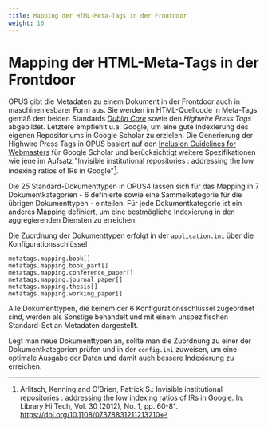```yaml
---
title: Mapping der HTML-Meta-Tags in der Frontdoor
weight: 10
---
```


# Mapping der HTML-Meta-Tags in der Frontdoor

OPUS gibt die Metadaten zu einem Dokument in der Frontdoor auch in maschinenlesbarer Form aus. Sie werden im HTML-Quellcode in Meta-Tags gemäß den beiden Standards [*Dublin Core*](http://www.dublincore.org/specifications/dublin-core/dcmi-terms/) sowie den *Highwire Press Tags* abgebildet. Letztere empfiehlt u.a. Google, um eine gute Indexierung des eigenen Repositoriums in Google Scholar zu erzielen. Die Generierung der Highwire Press Tags in OPUS basiert auf den [Inclusion Guidelines for Webmasters](https://scholar.google.de/intl/de/scholar/inclusion.html) für Google Scholar und berücksichtigt weitere Spezifikationen wie jene im Aufsatz "Invisible institutional repositories : addressing the low indexing ratios of IRs in Google"[^1].

Die 25 Standard-Dokumenttypen in OPUS4 lassen sich für das Mapping in 7 Dokumentkategorien - 6 definierte sowie eine Sammelkategorie für die übrigen Dokumenttypen - einteilen. Für jede Dokumentkategorie ist ein anderes Mapping definiert, um eine bestmögliche Indexierung in den aggregierenden Diensten zu erreichen. 

Die Zuordnung der Dokumenttypen erfolgt in der `application.ini` über die Konfigurationsschlüssel
~~~~
metatags.mapping.book[]
metatags.mapping.book_part[]
metatags.mapping.conference_paper[]
metatags.mapping.journal_paper[]
metatags.mapping.thesis[]
metatags.mapping.working_paper[]
~~~~
Alle Dokumenttypen, die keinem der 6 Konfigurationsschlüssel zugeordnet sind, werden als Sonstige behandelt und mit einem unspezifischen Standard-Set an Metadaten dargestellt.

Legt man neue Dokumenttypen an, sollte man die Zuordnung zu einer der Dokumentkategorien prüfen und in der `config.ini` zuweisen, um eine optimale Ausgabe der Daten und damit auch bessere Indexierung zu erreichen.

[^1]: Arlitsch, Kenning and O’Brien, Patrick S.: Invisible institutional repositories : addressing the low indexing ratios of IRs in Google. In: Library Hi Tech, Vol. 30 (2012), No. 1, pp. 60-81. https://doi.org/10.1108/07378831211213210
